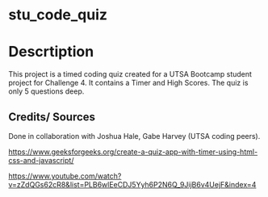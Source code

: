 # stu_code_quiz

# Descrtiption
This project is a timed coding quiz created for a UTSA Bootcamp student project for Challenge 4. It contains a Timer and High Scores. The quiz is only 5 questions deep. 

## Credits/ Sources
Done in collaboration with Joshua Hale, Gabe Harvey (UTSA coding peers).

https://www.geeksforgeeks.org/create-a-quiz-app-with-timer-using-html-css-and-javascript/

https://www.youtube.com/watch?v=zZdQGs62cR8&list=PLB6wlEeCDJ5Yyh6P2N6Q_9JijB6v4UejF&index=4